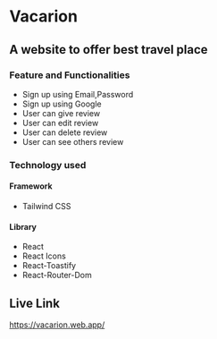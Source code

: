 # Vacarion

## A website to offer best travel place

### Feature and Functionalities

* Sign up using Email,Password
* Sign up using Google
* User can give review
* User can edit review
* User can delete review
* User can see others review

### Technology used

#### Framework

* Tailwind CSS

#### Library

* React
* React Icons
* React-Toastify
* React-Router-Dom

## Live Link

<https://vacarion.web.app/>

